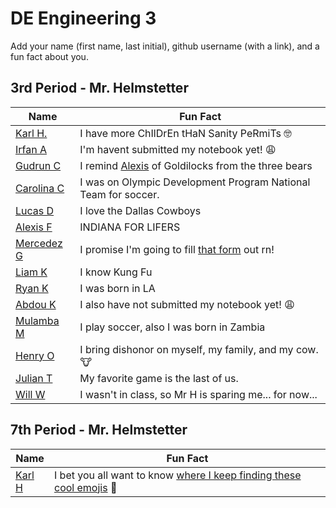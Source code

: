 # DE Engineering 3

Add your name (first name, last initial), github username (with a link), and a fun fact about you.


## 3rd Period - Mr. Helmstetter
Name | Fun Fact
 --- | ---
[Karl H.](https://github.com/helmstk1) | I have more ChIlDrEn tHaN Sanity PeRmiTs :nerd_face:
[Irfan A](https://www.youtube.com/watch?v=dQw4w9WgXcQ) | I'm havent submitted my notebook yet!  :weary:
[Gudrun C](https://github.com/gcampbe95/Eng3) | I remind [Alexis](https://github.com/foxden09/ENG3) of Goldilocks from the three bears 
[Carolina C](https://github.com/cchao2869/Engr3) | I was on Olympic Development Program National Team for soccer.
[Lucas D](https://github.com/ldengel3718/Engr3) | I love the Dallas Cowboys
[Alexis F](https://github.com/foxden09/ENG3) | INDIANA FOR LIFERS 
[Mercedez G](https://forms.gle/WmhgwuSFsGnZgMAd7) | I promise I'm going to fill [that form](https://forms.gle/WmhgwuSFsGnZgMAd7) out rn!
[Liam K](https://github.com/lkelley36/Engineering-3) |I know Kung Fu
[Ryan K](https://github.com/rkish3721/Eng3) | I was born in LA
[Abdou K](https://www.youtube.com/watch?v=A7IMBnMU5a4) | I also have not submitted my notebook yet! 😩
[Mulamba M](https://github.com/Mulamba53/engineering3) | I play soccer, also I was born in Zambia
[Henry O](https://www.youtube.com/watch?v=Uc66XN8VdvI) | I bring dishonor on myself, my family, and my cow. 🐮
[Julian T](https://github.com/Jtoney40/engr3) | My favorite game is the last of us. 
[Will W](https://forms.gle/tAziN91Zoh3QbK3r8) | I wasn't in class, so Mr H is sparing me... for now...







## 7th Period - Mr. Helmstetter
Name | Fun Fact
 --- | ---
[Karl H](https://github.com/helmstk1) | I bet you all want to know [where I keep finding these cool emojis](https://github.com/ikatyang/emoji-cheat-sheet) :mechanical_arm:
